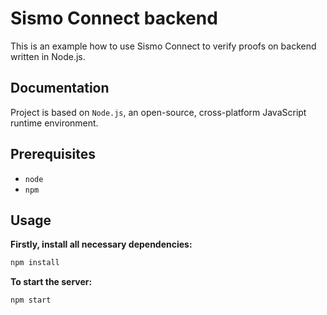 # Sismo Connect backend

This is an example how to use Sismo Connect to verify proofs on backend written in Node.js.

## Documentation

Project is based on `Node.js`, an open-source, cross-platform JavaScript runtime environment.

## Prerequisites

- `node`
- `npm`

## Usage

**Firstly, install all necessary dependencies:**

```sh
npm install
```

**To start the server:**

```sh
npm start
```
